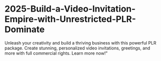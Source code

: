 # 2025-Build-a-Video-Invitation-Empire-with-Unrestricted-PLR-Dominate
Unleash your creativity and build a thriving business with this powerful PLR package. Create stunning, personalized video invitations, greetings, and more with full commercial rights. Learn more now!" 
